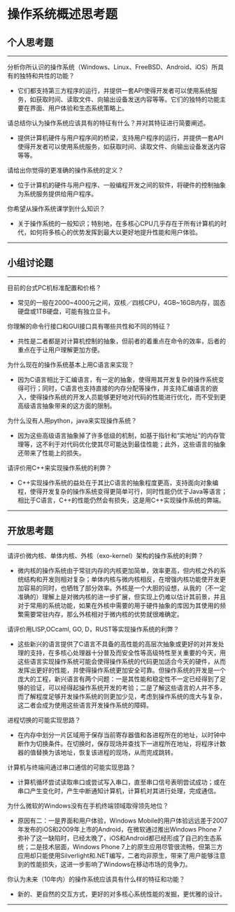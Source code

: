 # 操作系统概述思考题

## 个人思考题

---

分析你所认识的操作系统（Windows、Linux、FreeBSD、Android、iOS）所具有的独特和共性的功能？
- 它们都支持第三方程序的运行，并提供一套API使得开发者可以使用系统服务，如获取时间、读取文件、向输出设备发送内容等等。它们的独特的功能主要在界面、用户体验和生态系统策略上。  

>  

请总结你认为操作系统应该具有的特征有什么？并对其特征进行简要阐述。
- 提供计算机硬件与用户程序间的桥梁，支持用户程序的运行，并提供一套API使得开发者可以使用系统服务，如获取时间、读取文件、向输出设备发送内容等等。

>   

请给出你觉得的更准确的操作系统的定义？
- 位于计算机的硬件与用户程序、一般编程开发之间的软件，将硬件的控制抽象为系统服务提供给用户程序。

>   

你希望从操作系统课学到什么知识？
- 关于操作系统的一般知识；特别地，在多核心CPU几乎存在于所有计算机的时代，如何将多核心的优势发挥到最大以更好地提升性能和用户体验。

>   

---

## 小组讨论题

---

目前的台式PC机标准配置和价格？
- 常见的一般在2000~4000元之间，双核／四核CPU，4GB~16GB内存，固态硬盘或1TB硬盘，可能有独立显卡。

> 

你理解的命令行接口和GUI接口具有哪些共性和不同的特征？
- 共性是二者都是对计算机控制的抽象，但前者的着重点在命令的效率，后者的重点在于让用户理解更加方便。

> 

为什么现在的操作系统基本上用C语言来实现？
- 因为C语言相比于汇编语言，有一定的抽象，使得用其开发复杂的操作系统变得可行；同时，C语言也支持直接的内存分配等操作，并支持汇编语言的嵌入，使得操作系统的开发人员能够更好地对代码的性能进行优化，而不受到更高级语言抽象带来的这方面的限制。

>  

为什么没有人用python，java来实现操作系统？
- 因为这些高级语言抽象掉了许多低级的机制，如基于指针和“实地址”的内存管理等，这不利于对代码优化使其尽可能达到最佳性能；此外，这些语言的抽象还带来了性能上的损失。

>  

请评价用C++来实现操作系统的利弊？
- C++实现操作系统的益处在于其比C语言的抽象程度更高，支持面向对象编程，使得开发复杂的操作系统变得更简单可行，同时性能仍优于Java等语言；相比于C语言，C++的性能仍然会有损失，这是用C++实现操作系统的弊端。

>  

---

## 开放思考题

---

请评价微内核、单体内核、外核（exo-kernel）架构的操作系统的利弊？
- 微内核的操作系统由于常驻内存的内核更加简单，效率更高，但内核之外的系统结构和开发则相对复杂；单体内核与微内核相反，在增强内核功能使开发更加容易的同时，也牺牲了部分效率。外核是一个大胆的设想，从我的（不一定准确的）理解上是对微内核的进一步扩展，但实现上仍难以估计其前景，并且对于常用的系统功能，如果在外核中需要的用于硬件抽象的库因为其使用的频繁需要常驻内存，那么外核相对于微内核的优势就很难确定。

>  

请评价用LISP,OCcaml, GO, D，RUST等实现操作系统的利弊？
- 这些新兴的语言提供了C语言不具备的高性能的高层次抽象或更好的对并发处理的支持，在多核心处理器十分普及而安全性等高级特性至关重要的今天，用这些语言实现操作系统可能会使得操作系统的代码更加适合今天的硬件，从而发挥出更好的性能，并使得操作系统更加安全可靠。但操作系统的开发是一个庞大的工程，新兴语言有两个问题：一是其性能和稳定性不一定已经得到了足够的验证，可以经得起操作系统开发的考验；二是了解这些语言的人并不多，而了解程度足够开发操作系统的则更加少见，考虑到操作系统的庞大与复杂，这二者会成为使用这些语言开发操作系统的障碍。

>  

进程切换的可能实现思路？
- 在内存中划分一片区域用于保存当前寄存器值和各进程所在的地址，以时钟中断作为切换条件。在切换时，保存现场并查找下一进程所在地址，将程序计数器的值替换为该地址，恢复该进程的现场，从而完成跳转。

>  

计算机与终端间通过串口通信的可能实现思路？
- 计算机循环尝试读取串口或尝试写入串口，直至串口信号表明尝试成功；或在串口产生变化时，产生中断通知计算机，计算机对其进行处理，完成通信。

>  

为什么微软的Windows没有在手机终端领域取得领先地位？
- 原因有二：一是界面和用户体验，Windows Mobile的用户体验远远差于2007年发布的iOS和2009年上市的Android，在微软通过推出Windows Phone 7弥补了这一缺陷时，已经太晚了，iOS和Android都已经形成了自己的生态系统；二是技术层面，Windows Phone 7上的原生应用尽管很流畅，但第三方应用却只能使用Silverlight和.NET编写，二者均非原生，带来了用户能够注意到的性能损失，这进一步影响了Windows在移动市场的竞争力。

>  

你认为未来（10年内）的操作系统应该具有什么样的特征和功能？
- 新的、更自然的交互方式，更好的对多核心系统性能的发掘，更优雅的设计。

>  

---
